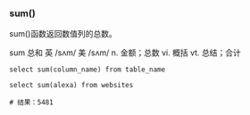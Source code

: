 ### sum()

sum()函数返回数值列的总数。

sum 总和 英 /sʌm/  美 /sʌm/ n. 金额；总数 vi. 概括 vt. 总结；合计

```MySql
select sum(column_name) from table_name
```

```MySql
select sum(alexa) from websites

# 结果：5481
```


